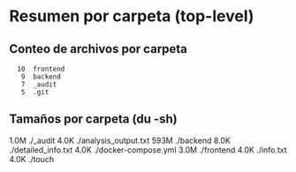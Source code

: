 # Resumen por carpeta (top-level)

## Conteo de archivos por carpeta
      10  frontend
       9  backend
       7  _audit
       5  .git

## Tamaños por carpeta (du -sh)
1.0M	./_audit
4.0K	./analysis_output.txt
593M	./backend
8.0K	./detailed_info.txt
4.0K	./docker-compose.yml
3.0M	./frontend
4.0K	./info.txt
4.0K	./touch
